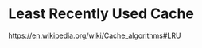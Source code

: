 Least Recently Used Cache
=========================

https://en.wikipedia.org/wiki/Cache_algorithms#LRU
[](https://en.wikipedia.org/wiki/Cache_algorithms#LRU "LRU cache") 
